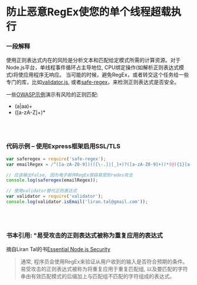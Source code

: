 # 防止恶意RegEx使您的单个线程超载执行

### 一段解释

使用正则表达式内在的风险是分析文本和匹配给定模式所需的计算资源。对于Node.js平台，单线程事件循环占主导地位, CPU绑定操作(如解析正则表达式模式)将使应用程序无响应。
当可能的时候，避免RegEx，或者转交这个任务给一些专门的库，比如[validator.js](https://github.com/chriso/validator.js), 或者[safe-regex](https://github.com/substack/safe-regex)，来检测正则表达式是否安全。

一些[OWASP示例](https://www.owasp.org/index.php/Regular_expression_Denial_of_Service_-_ReDoS)演示有风险的正则匹配:
* (a|aa)+
* ([a-zA-Z]+)*

<br/><br/>

### 代码示例 – 使用Express框架启用SSL/TLS

```javascript
var saferegex = require('safe-regex');
var emailRegex = /^([a-zA-Z0-9])(([\-.]|[_]+)?([a-zA-Z0-9]+))*(@){1}[a-z0-9]+[.]{1}(([a-z]{2,3})|([a-z]{2,3}[.]{1}[a-z]{2,3}))$/;

// 应该输出false, 因为电子邮件RegEx很容易受到redos攻击
console.log(saferegex(emailRegex));

// 使用validator替代正则表达式
var validator = require('validator');
console.log(validator.isEmail('liran.tal@gmail.com'));
```

<br/><br/>

### 书本引用: "易受攻击的正则表达式被称为重复应用的表达式

摘自Liran Tal的书[Essential Node.js Security](https://leanpub.com/nodejssecurity)
> 通常, 程序员会使用RegEx来验证从用户收到的输入是否符合预期的条件。易受攻击的正则表达式被称为将重复应用于重复匹配组, 以及要匹配的字符串由有效匹配模式的后缀加上与匹配组不匹配的字符组成的表达式。

